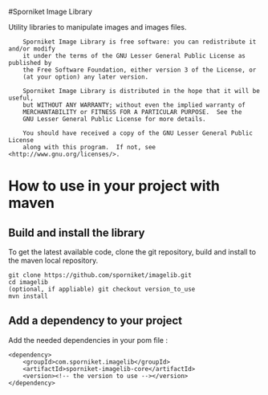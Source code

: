 #Sporniket Image Library

Utility libraries to manipulate images and images files.

```
    Sporniket Image Library is free software: you can redistribute it and/or modify
    it under the terms of the GNU Lesser General Public License as published by
    the Free Software Foundation, either version 3 of the License, or
    (at your option) any later version.

    Sporniket Image Library is distributed in the hope that it will be useful,
    but WITHOUT ANY WARRANTY; without even the implied warranty of
    MERCHANTABILITY or FITNESS FOR A PARTICULAR PURPOSE.  See the
    GNU Lesser General Public License for more details.

    You should have received a copy of the GNU Lesser General Public License
    along with this program.  If not, see <http://www.gnu.org/licenses/>.
```

# How to use in your project with maven

## Build and install the library
To get the latest available code, clone the git repository, build and install to the maven local repository.

```
git clone https://github.com/sporniket/imagelib.git
cd imagelib
(optional, if appliable) git checkout version_to_use
mvn install
```

## Add a dependency to your project
Add the needed dependencies in your pom file :

```
<dependency>
	<groupId>com.sporniket.imagelib</groupId>
	<artifactId>sporniket-imagelib-core</artifactId>
	<version><!-- the version to use --></version>
</dependency>
```
